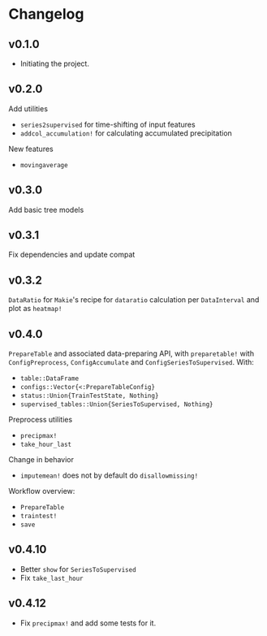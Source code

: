 # Changelog

## v0.1.0
- Initiating the project.

## v0.2.0
Add utilities
- `series2supervised` for time-shifting of input features
- `addcol_accumulation!` for calculating accumulated precipitation

New features
- `movingaverage`

## v0.3.0
Add basic tree models

## v0.3.1
Fix dependencies and update compat

## v0.3.2
`DataRatio` for `Makie`'s recipe for `dataratio` calculation per `DataInterval` and plot as `heatmap!`

## v0.4.0
`PrepareTable` and associated data-preparing API, with `preparetable!` with `ConfigPreprocess`, `ConfigAccumulate` and `ConfigSeriesToSupervised`. With:
- `table::DataFrame`
- `configs::Vector{<:PrepareTableConfig}`
- `status::Union{TrainTestState, Nothing}`
- `supervised_tables::Union{SeriesToSupervised, Nothing}`

Preprocess utilities
- `precipmax!`
- `take_hour_last`

Change in behavior
- `imputemean!` does not by default do `disallowmissing!`

Workflow overview:
- `PrepareTable`
- `traintest!`
- `save`

## v0.4.10
- Better `show` for `SeriesToSupervised`
- Fix `take_last_hour`

## v0.4.12
- Fix `precipmax!` and add some tests for it.